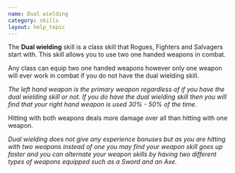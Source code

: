 ```yaml
---
name: Dual wielding
category: skills
layout: help_topic
---
```

The **Dual wielding** skill is a class skill that Rogues, Fighters and Salvagers start with. This skill allows you to use two one handed weapons in combat.

Any class can equip two one handed weapons however only one weapon will ever work in combat if you do not have the dual wielding skill.

_The left hand weapon is the primary weapon regardless of if you have the dual wielding skill or not. If you do have the dual wielding skill then you will find that your right hand weapon is used 30% - 50% of the time._

Hitting with both weapons deals more damage over all than hitting with one weapon.

_Dual wielding does not give any experience bonuses but as you are hitting with two weapons instead of one you may find your weapon skill goes up faster and you can alternate your weapon skills by having two different types of weapons equipped such as a Sword and an Axe._